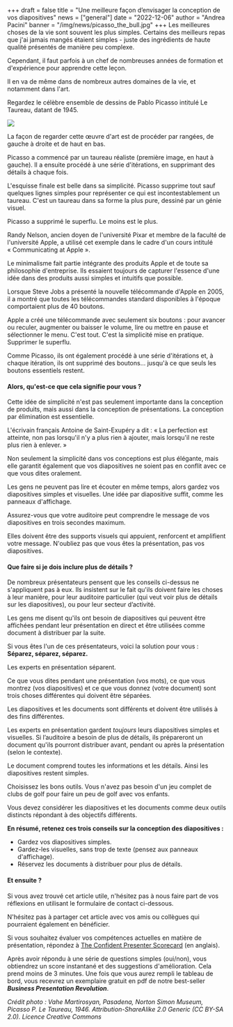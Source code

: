 +++
draft = false
title = "Une meilleure façon d’envisager la conception de vos diapositives"
news = ["general"]
date = "2022-12-06"
author = "Andrea Pacini"
banner = "/img/news/picasso_the_bull.jpg"
+++
Les meilleures choses de la vie sont souvent les plus simples. Certains des meilleurs repas que j'ai jamais mangés étaient simples - juste des ingrédients de haute qualité présentés de manière peu complexe.

Cependant, il faut parfois à un chef de nombreuses années de formation et d'expérience pour apprendre cette leçon. 

Il en va de même dans de nombreux autres domaines de la vie, et notamment dans l'art.

Regardez le célèbre ensemble de dessins de Pablo Picasso intitulé Le Taureau, datant de 1945.

![](/img/news/picasso_the_bull.jpg)

La façon de regarder cette œuvre d'art est de procéder par rangées, de gauche à droite et de haut en bas.

Picasso a commencé par un taureau réaliste (première image, en haut à gauche). Il a ensuite procédé à une série d'itérations, en supprimant des détails à chaque fois. 

L'esquisse finale est belle dans sa simplicité. Picasso supprime tout sauf quelques lignes simples pour représenter ce qui est incontestablement un taureau. C'est un taureau dans sa forme la plus pure, dessiné par un génie visuel.

Picasso a supprimé le superflu. Le moins est le plus. 

Randy Nelson, ancien doyen de l'université Pixar et membre de la faculté de l'université Apple, a utilisé cet exemple dans le cadre d'un cours intitulé « Communicating at Apple ».

Le minimalisme fait partie intégrante des produits Apple et de toute sa philosophie d'entreprise. Ils essaient toujours de capturer l'essence d'une idée dans des produits aussi simples et intuitifs que possible. 

Lorsque Steve Jobs a présenté la nouvelle télécommande d'Apple en 2005, il a montré que toutes les télécommandes standard disponibles à l'époque comportaient plus de 40 boutons.

Apple a créé une télécommande avec seulement six boutons : pour avancer ou reculer, augmenter ou baisser le volume, lire ou mettre en pause et sélectionner le menu. C'est tout. C'est la simplicité mise en pratique. Supprimer le superflu. 

Comme Picasso, ils ont également procédé à une série d'itérations et, à chaque itération, ils ont supprimé des boutons... jusqu'à ce que seuls les boutons essentiels restent.

#### **Alors, qu'est-ce que cela signifie pour vous ?** 

Cette idée de simplicité n'est pas seulement importante dans la conception de produits, mais aussi dans la conception de présentations. La conception par élimination est essentielle.

L'écrivain français Antoine de Saint-Exupéry a dit : « La perfection est atteinte, non pas lorsqu'il n'y a plus rien à ajouter, mais lorsqu'il ne reste plus rien à enlever. »

Non seulement la simplicité dans vos conceptions est plus élégante, mais elle garantit également que vos diapositives ne soient pas en conflit avec ce que vous dites oralement.

Les gens ne peuvent pas lire et écouter en même temps, alors gardez vos diapositives simples et visuelles. Une idée par diapositive suffit, comme les panneaux d'affichage. 

Assurez-vous que votre auditoire peut comprendre le message de vos diapositives en trois secondes maximum. 

Elles doivent être des supports visuels qui appuient, renforcent et amplifient votre message. N'oubliez pas que vous êtes la présentation, pas vos diapositives. 

#### **Que faire si je dois inclure plus de détails ?** 

De nombreux présentateurs pensent que les conseils ci-dessus ne s'appliquent pas à eux. Ils insistent sur le fait qu'ils doivent faire les choses à leur manière, pour leur auditoire particulier (qui veut voir plus de détails sur les diapositives), ou pour leur secteur d’activité. 

Les gens me disent qu'ils ont besoin de diapositives qui peuvent être affichées pendant leur présentation en direct et être utilisées comme document à distribuer par la suite.

Si vous êtes l'un de ces présentateurs, voici la solution pour vous : **Séparez, séparez, séparez.** 

Les experts en présentation séparent. 

Ce que vous dites pendant une présentation (vos mots), ce que vous montrez (vos diapositives) et ce que vous donnez (votre document) sont trois choses différentes qui doivent être séparées. 

Les diapositives et les documents sont différents et doivent être utilisés à des fins différentes. 

Les experts en présentation gardent *toujours* leurs diapositives simples et visuelles. Si l’auditoire a besoin de plus de détails, ils prépareront un document qu'ils pourront distribuer avant, pendant ou après la présentation (selon le contexte). 

Le document comprend toutes les informations et les détails. Ainsi les diapositives restent simples. 

Choisissez les bons outils. Vous n'avez pas besoin d'un jeu complet de clubs de golf pour faire un peu de golf avec vos enfants. 

Vous devez considérer les diapositives et les documents comme deux outils distincts répondant à des objectifs différents.

**En résumé, retenez ces trois conseils sur la conception des diapositives :**

* Gardez vos diapositives simples.
* Gardez-les visuelles, sans trop de texte (pensez aux panneaux d'affichage). 
* Réservez les documents à distribuer pour plus de détails.

#### **Et ensuite ?**  

Si vous avez trouvé cet article utile, n'hésitez pas à nous faire part de vos réflexions en utilisant le formulaire de contact ci-dessous. 

N'hésitez pas à partager cet article avec vos amis ou collègues qui pourraient également en bénéficier. 

Si vous souhaitez évaluer vos compétences actuelles en matière de présentation, répondez à [The Confident Presenter Scorecard](https://presentationscorecard.scoreapp.com/) (en anglais). 

Après avoir répondu à une série de questions simples (oui/non), vous obtiendrez un score instantané et des suggestions d'amélioration. Cela prend moins de 3 minutes. Une fois que vous aurez rempli le tableau de bord, vous recevrez un exemplaire gratuit en pdf de notre best-seller ***Business Presentation Revolution***.

*Crédit photo : Vahe Martirosyan, Pasadena, Norton Simon Museum, Picasso P. Le Taureau, 1946. Attribution-ShareAlike 2.0 Generic (CC BY-SA 2.0). Licence Creative Commons*